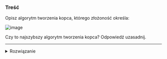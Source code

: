 ### Treść
Opisz algorytm tworzenia kopca, którego złożoność określa:

![image](https://user-images.githubusercontent.com/11476062/62821464-8f39ac00-bb75-11e9-892b-0c734147a01f.png)

Czy to najszybszy algorytm tworzenia kopca? Odpowiedź uzasadnij.


------
<details><summary>Rozwiązanie</summary>
<p>
  
Ta suma przedstawia `n` operacji insert zaczynając na pustym kopcu. 
Jest to algorytm budujący w czasie `O(nlogn)`.

Istnieje szybszy algorytm, w którym na początkowej tablicy wartości uruchamiamy na elementach od `podłoga(n/2)` do 1 procedurę `przesuń_niżej`. Ten algorytm ma złożoność `O(n)`.
